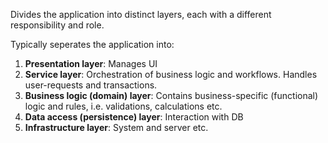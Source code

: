 
Divides the application into distinct layers, each with a different responsibility and role.

Typically seperates the application into:

1. **Presentation layer**: Manages UI
2. **Service layer**: Orchestration of business logic and workflows. Handles user-requests and transactions.
3. **Business logic (domain) layer**: Contains business-specific (functional) logic and rules, i.e. validations, calculations etc. 
4. **Data access (persistence) layer**: Interaction with DB
5. **Infrastructure layer**: System and server etc. 


